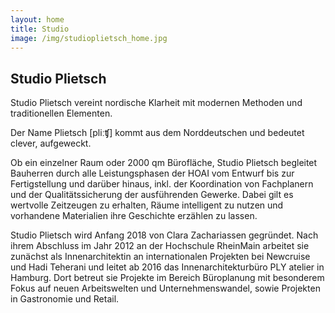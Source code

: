 ```yaml
---
layout: home
title: Studio
image: /img/studioplietsch_home.jpg
---
```

## Studio Plietsch

Studio Plietsch vereint nordische Klarheit mit modernen Methoden und traditionellen Elementen.

Der Name Plietsch [pliːʧ] kommt aus dem Norddeutschen und bedeutet clever, aufgeweckt.

Ob ein einzelner Raum oder 2000 qm Bürofläche, Studio Plietsch begleitet Bauherren durch alle Leistungsphasen der HOAI vom Entwurf bis zur Fertigstellung und darüber hinaus, inkl. der Koordination von Fachplanern und der Qualitätssicherung der ausführenden Gewerke. Dabei gilt es wertvolle Zeitzeugen zu erhalten, Räume intelligent zu nutzen und vorhandene Materialien ihre Geschichte erzählen zu lassen.

Studio Plietsch wird Anfang 2018 von Clara Zachariassen gegründet. Nach ihrem Abschluss im Jahr 2012 an der Hochschule RheinMain arbeitet sie zunächst als Innenarchitektin an internationalen Projekten bei Newcruise und Hadi Teherani und leitet ab 2016 das Innenarchitekturbüro PLY atelier in Hamburg. Dort betreut sie Projekte im Bereich Büroplanung mit besonderem Fokus auf neuen Arbeitswelten und Unternehmenswandel, sowie Projekten in  Gastronomie und Retail.
